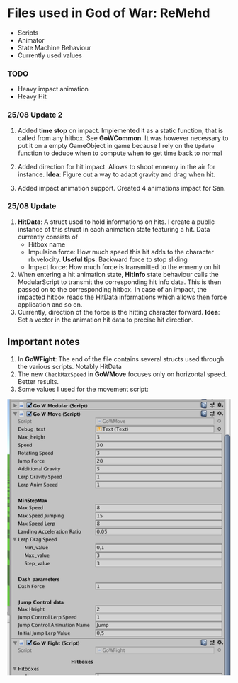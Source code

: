 # Files used in God of War: ReMehd


* Scripts 
* Animator
* State Machine Behaviour 
* Currently used values 

### TODO 
* Heavy impact animation 
* Heavy Hit 

### 25/08 Update 2 

1. Added **time stop** on impact. Implemented it as a static function, that is called from any hitbox. See **GoWCommon**. It was however necessary to put it on a empty GameObject in game because I rely on the `Update` function to deduce when to compute when to get time back to normal 

1. Added direction for hit impact. Allows to shoot ennemy in the air for instance. **Idea**: Figure out a way to adapt gravity and drag when hit.  

1. Added impact animation support. Created 4 animations impact for San. 

### 25/08 Update

1. **HitData**: A struct used to hold informations on hits. I create a public instance of this struct in each animation state featuring a hit. Data currently consists of 
    * Hitbox name 
    * Impulsion force: How much speed this hit adds to the character rb.velocity. **Useful tips**: Backward force to stop sliding 
    * Impact force: How much force is transmitted to the ennemy on hit 
1. When entering a hit animation state, **HitInfo** state behaviour calls the ModularScript to transmit the corresponding hit info data. This is then passed on to the corresponding hitbox. In case of an impact, the impacted hitbox reads the HitData informations which allows then force application and so on. 
1. Currently, direction of the force is the hitting character forward. **Idea**: Set a vector in the animation hit data to precise hit direction. 

## Important notes 
1. In **GoWFight**: The end of the file contains several structs used through the various scripts. Notably HitData
1. The new `CheckMaxSpeed` in **GoWMove** focuses only on horizontal speed. Better results. 
1. Some values I used for the movement script: 

![Screenshot](GoWValues.png)



